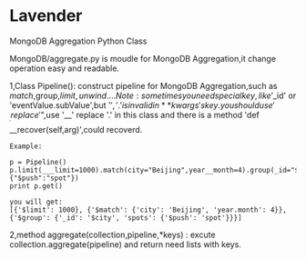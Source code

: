 # Lavender
MongoDB Aggregation Python Class

MongoDB/aggregate.py is moudle for MongoDB Aggregation,it change operation easy and readable.



1,Class Pipeline(): construct pipeline for MongoDB Aggregation,such as $match,$group,$limit,unwind....
                  Note: sometimes you need special key, like '$_id' or 'eventValue.subValue',but '$','.' is invalid in              **kwargs's key. you should use '___' replace '$",use '__' replace '.' in this class and 
                         there is a method 'def __recover(self,arg)',could recoverd.
                  
    Example:

    p = Pipeline()
    p.limit(___limit=1000).match(city="Beijing",year__month=4).group(_id="$city",spots={"$push":"spot"})
    print p.get()

    you will get:
    [{'$limit': 1000}, {'$match': {'city': 'Beijing', 'year.month': 4}}, {'$group': {'_id': '$city', 'spots': {'$push': 'spot'}}}]



2,method aggregate(collection,pipeline,*keys) : excute collection.aggregate(pipeline) and return need lists with keys.
